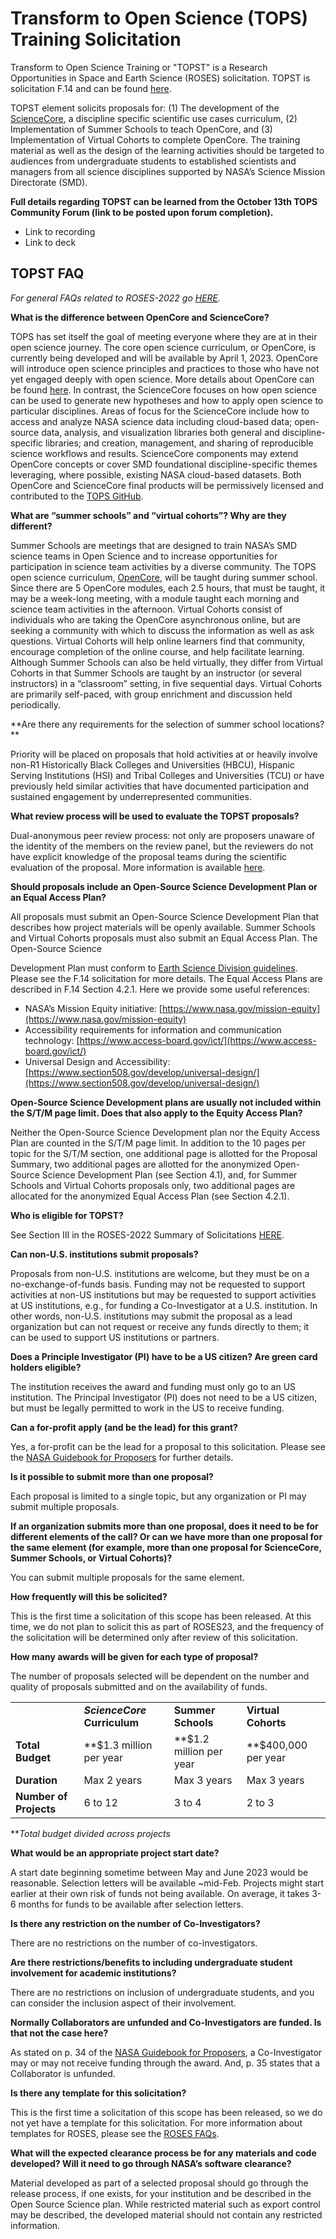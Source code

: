 # Transform to Open Science (TOPS) Training Solicitation 

Transform to Open Science Training or "TOPST" is a Research Opportunities in Space and Earth Science (ROSES) solicitation. TOPST is solicitation F.14 and can be found [here](https://nspires.nasaprs.com/external/viewrepositorydocument/cmdocumentid=860824/solicitationId=%7BAB776446-03A8-4C24-845D-2E5A2ADA2D5A%7D/viewSolicitationDocument=1/F.14_TOPST_Amend46.pdf). 

TOPST element solicits proposals for:
(1)  The development of the [ScienceCore](https://github.com/nasa/Transform-to-Open-Science/blob/main/docs/Area2_Capacity_Sharing/ScienceCore/readme.md), a discipline specific scientific use cases curriculum, 
(2) Implementation of Summer Schools to teach OpenCore, and 
(3) Implementation of Virtual Cohorts to complete OpenCore. The training material as well as the design of the learning activities should be targeted to audiences from undergraduate students to established scientists and managers from all science disciplines supported by NASA’s Science Mission Directorate (SMD).  

**Full details regarding TOPST can be learned from the October 13th TOPS Community Forum (link to be posted upon forum completion).**
* Link to recording
* Link to deck

## TOPST FAQ
*For general FAQs related to ROSES-2022 go [HERE](https://science.nasa.gov/researchers/sara/faqs#14).*

**What is the difference between OpenCore and ScienceCore?**

TOPS has set itself the goal of meeting everyone where they are at in their open science journey. The core open science curriculum, or OpenCore, is currently being developed and will be available by April 1, 2023. OpenCore will introduce open science principles and practices to those who have not yet engaged deeply with open science. More details about OpenCore can be found [here](https://github.com/nasa/Transform-to-Open-Science/blob/main/docs/Area2_Capacity_Sharing/OpenCore/readme.md). In contrast, the ScienceCore focuses on how open science can be used to generate new hypotheses and how to apply open science to particular disciplines. Areas of focus for the ScienceCore include how to access and analyze NASA science data including cloud-based data; open-source data, analysis, and visualization libraries both general and discipline-specific libraries; and creation, management, and sharing of reproducible science workflows and results. ScienceCore components may extend OpenCore concepts or cover SMD foundational discipline-specific themes leveraging, where possible, existing NASA cloud-based datasets. Both OpenCore and ScienceCore final products will be permissively licensed and contributed to the [TOPS GitHub](https://github.com/nasa/Transform-to-Open-Science).

**What are “summer schools” and “virtual cohorts”? Why are they different?**

Summer Schools are meetings that are designed to train NASA’s SMD science teams in Open Science and to increase opportunities for participation in science team activities by a diverse community. The TOPS open science curriculum, [OpenCore](https://github.com/nasa/Transform-to-Open-Science/tree/main/docs/Area2_Capacity_Sharing), will be taught during summer school. Since there are 5 OpenCore modules, each 2.5 hours, that must be taught, it may be a week-long meeting, with a module taught each morning and science team activities in the afternoon. Virtual Cohorts consist of individuals who are taking the OpenCore asynchronous online, but are seeking a community with which to discuss the information as well as ask questions. Virtual Cohorts will help online learners find that community, encourage completion of the online course, and help facilitate learning. Although Summer Schools can also be held virtually, they differ from Virtual Cohorts in that Summer Schools are taught by an instructor (or several instructors) in a “classroom” setting, in five sequential days. Virtual Cohorts are primarily self-paced, with group enrichment and discussion held periodically. 

**Are there any requirements for the selection of summer school locations? **

Priority will be placed on proposals that hold activities at or heavily involve non-R1 Historically Black Colleges and Universities (HBCU), Hispanic Serving Institutions (HSI) and Tribal Colleges and Universities (TCU) or have previously held similar activities that have documented participation and sustained engagement by underrepresented communities.

**What review process will be used to evaluate the TOPST proposals?**

Dual-anonymous peer review process: not only are proposers unaware of the identity of the members on the review panel, but the reviewers do not have explicit knowledge of the proposal teams during the scientific evaluation of the proposal. More information is available [here](https://science.nasa.gov/researchers/dual-anonymous-peer-review).

**Should proposals include an Open-Source Science Development Plan or an Equal Access Plan?**

All proposals must submit an Open-Source Science Development Plan that describes how project materials will be openly available. Summer Schools and Virtual Cohorts proposals must also submit an Equal Access Plan. The Open-Source Science 

Development Plan must conform to [Earth Science Division guidelines](https://www.earthdata.nasa.gov/engage/open-data-services-and-software/). Please see the F.14 solicitation for more details. The Equal Access Plans are described in F.14 Section 4.2.1. Here we provide some useful references:
* NASA’s Mission Equity initiative: [https://www.nasa.gov/mission-equity](https://www.nasa.gov/mission-equity)
* Accessibility requirements for information and communication technology: [https://www.access-board.gov/ict/](https://www.access-board.gov/ict/)
* Universal Design and Accessibility: [https://www.section508.gov/develop/universal-design/](https://www.section508.gov/develop/universal-design/)

**Open-Source Science Development plans are usually not included within the S/T/M page limit. Does that also apply to the Equity Access Plan?**

Neither the Open-Source Science Development plan nor the Equity Access Plan are counted in the S/T/M page limit. In addition to the 10 pages per topic for the S/T/M section, one additional page is allotted for the Proposal Summary, two additional pages are allotted for the anonymized Open-Source Science Development Plan (see Section 4.1), and, for Summer Schools and Virtual Cohorts proposals only, two additional pages are allocated for the anonymized Equal Access Plan (see Section 4.2.1).

**Who is eligible for TOPST?**

See Section III in the ROSES-2022 Summary of Solicitations [HERE](https://nspires.nasaprs.com/external/viewrepositorydocument/cmdocumentid=861750/solicitationId=%7BAB776446-03A8-4C24-845D-2E5A2ADA2D5A%7D/viewSolicitationDocument=1/Full%20ROSES-2022_Amend51.pdf).

**Can non-U.S. institutions submit proposals?**

Proposals from non-U.S. institutions are welcome, but they must be on a no-exchange-of-funds basis. Funding may not be requested to support activities at non-US institutions but may be requested to support activities at US institutions, e.g., for funding a Co-Investigator at a U.S. institution. In other words, non-U.S. institutions may submit the proposal as a lead organization but can not request or receive any funds directly to them; it can be used to support US institutions or partners.

**Does a Principle Investigator (PI) have to be a US citizen? Are green card holders eligible?**

The institution receives the award and funding must only go to an US institution.   The Principal Investigator (PI) does not need to be a US citizen, but must be legally permitted to work in the US to receive funding.

**Can a for-profit apply (and be the lead) for this grant?**

Yes, a for-profit can be the lead for a proposal to this solicitation. Please see the  [NASA Guidebook for Proposers](https://www.nasa.gov/offices/ocfo/gpc/regulations_and_guidance) for further details.

**Is it possible to submit more than one proposal?**

Each proposal is limited to a single topic, but any organization or PI may submit multiple proposals.

**If an organization submits more than one proposal, does it need to be for different elements of the call? Or can we have more than one proposal for the same element (for example, more than one proposal for ScienceCore, Summer Schools, or Virtual Cohorts)?**

You can submit multiple proposals for the same element.

**How frequently will this be solicited?**

This is the first time a solicitation of this scope has been released.  At this time, we do not plan to solicit this as part of ROSES23, and the frequency of the solicitation will be determined only after review of this solicitation. 

**How many awards will be given for each type of proposal?**

The number of proposals selected will be dependent on the number and quality of proposals submitted and on the availability of funds.


<table>
  <tr>
   <td>
   </td>
   <td><strong><em>ScienceCore </em>Curriculum</strong>
   </td>
   <td><strong>Summer Schools</strong>
   </td>
   <td><strong>Virtual Cohorts</strong>
   </td>
  </tr>
  <tr>
   <td><strong>Total Budget</strong>
   </td>
   <td>**$1.3 million per year
   </td>
   <td>**$1.2 million per year
   </td>
   <td>**$400,000 per year
   </td>
  </tr>
  <tr>
   <td><strong>Duration</strong>
   </td>
   <td>Max 2 years
   </td>
   <td>Max 3 years
   </td>
   <td>Max 3 years
   </td>
  </tr>
  <tr>
   <td><strong>Number of Projects</strong>
   </td>
   <td>6 to 12
   </td>
   <td>3 to 4
   </td>
   <td>2 to 3
   </td>
  </tr>
</table>

**_Total budget divided across projects_

**What would be an appropriate project start date?**

A start date beginning sometime between May and June 2023 would be reasonable. Selection letters will be available ~mid-Feb. Projects might start earlier at their own risk of funds not being available. On average, it takes 3-6 months for funds to be available after selection letters.

**Is there any restriction on the number of Co-Investigators?**

There are no restrictions on the number of co-investigators.

**Are there restrictions/benefits to including undergraduate student involvement for academic institutions?**

There are no restrictions on inclusion of undergraduate students, and you can consider the inclusion aspect of their involvement.

**Normally Collaborators are unfunded and Co-Investigators are funded. Is that not the case here?**

As stated on p. 34 of the [NASA Guidebook for Proposers](https://www.nasa.gov/offices/ocfo/gpc/regulations_and_guidance), a Co-Investigator may or may not receive funding through the award. And, p. 35 states that a Collaborator is unfunded.

**Is there any template for this solicitation?** 

This is the first time a solicitation of this scope has been released, so we do not yet have a template for this solicitation. For more information about templates for ROSES, please see the [ROSES FAQs](https://science.nasa.gov/researchers/sara/faqs).

**What will the expected clearance process be for any materials and code developed?  Will it need to go through NASA’s software clearance?**

Material developed as part of a selected proposal should go through the release process, if one exists, for your institution and be described in the Open Source Science plan. While restricted material such as export control may be described, the developed material should not contain any restricted information.
